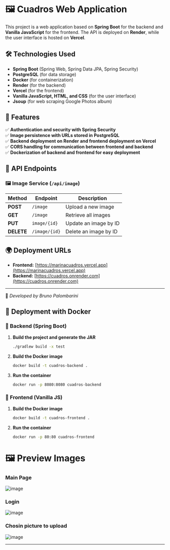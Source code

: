 # 🖼️ Cuadros Web Application
This project is a web application based on **Spring Boot** for the backend and **Vanilla JavaScript** for the frontend. The API is deployed on **Render**, while the user interface is hosted on **Vercel**.

## 🛠️ Technologies Used
- **Spring Boot** (Spring Web, Spring Data JPA, Spring Security)
- **PostgreSQL** (for data storage)
- **Docker** (for containerization)
- **Render** (for the backend)
- **Vercel** (for the frontend)
- **Vanilla JavaScript, HTML, and CSS** (for the user interface)
- **Jsoup** (for web scraping Google Photos album)

## 📌 Features
✅ **Authentication and security with Spring Security**  
✅ **Image persistence with URLs stored in PostgreSQL**  
✅ **Backend deployment on Render and frontend deployment on Vercel**  
✅ **CORS handling for communication between frontend and backend**  
✅ **Dockerization of backend and frontend for easy deployment**  

## 📡 API Endpoints

### 🖼 **Image Service** (`/api/image`)
| Method | Endpoint | Description |
|--------|----------|-------------|
| **POST** | `/image` | Upload a new image |
| **GET** | `/image` | Retrieve all images |
| **PUT** | `image/{id}` | Update an image by ID |
| **DELETE** | `/image/{id}` | Delete an image by ID |

## 🌍 Deployment URLs
- **Frontend:** [https://marinacuadros.vercel.app](https://marinacuadros.vercel.app)
- **Backend:** [https://cuadros.onrender.com](https://cuadros.onrender.com)


---

📌 *Developed by Bruno Palombarini*

## 🚀 Deployment with Docker

### 🔧 Backend (Spring Boot)
1. **Build the project and generate the JAR**
   ```sh
   ./gradlew build -x test
   ```
2. **Build the Docker image**
   ```sh
   docker build -t cuadros-backend .
   ```
3. **Run the container**
   ```sh
   docker run -p 8080:8080 cuadros-backend
   ```

### 🎨 Frontend (Vanilla JS)
1. **Build the Docker image**
   ```sh
   docker build -t cuadros-frontend .
   ```
2. **Run the container**
   ```sh
   docker run -p 80:80 cuadros-frontend
   ```


# 🖼️ Preview Images

 <h3> Main Page </h3>

![image](https://github.com/user-attachments/assets/5180ba09-765c-4528-a03e-387ec0720785)

 <h3> Login </h3>

![image](https://github.com/user-attachments/assets/05077c01-c34d-47f0-acdd-b4fa5e3b43ee)

 <h3> Chosin picture to upload </h3>

![image](https://github.com/user-attachments/assets/1bfa5e38-63b2-487e-b642-d9e4eb77c036)




---

